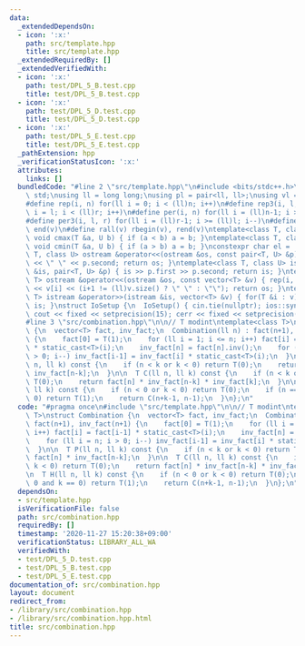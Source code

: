 ```yaml
---
data:
  _extendedDependsOn:
  - icon: ':x:'
    path: src/template.hpp
    title: src/template.hpp
  _extendedRequiredBy: []
  _extendedVerifiedWith:
  - icon: ':x:'
    path: test/DPL_5_B.test.cpp
    title: test/DPL_5_B.test.cpp
  - icon: ':x:'
    path: test/DPL_5_D.test.cpp
    title: test/DPL_5_D.test.cpp
  - icon: ':x:'
    path: test/DPL_5_E.test.cpp
    title: test/DPL_5_E.test.cpp
  _pathExtension: hpp
  _verificationStatusIcon: ':x:'
  attributes:
    links: []
  bundledCode: "#line 2 \"src/template.hpp\"\n#include <bits/stdc++.h>\nusing namespace\
    \ std;\nusing ll = long long;\nusing pl = pair<ll, ll>;\nusing vl = vector<ll>;\n\
    #define rep(i, n) for(ll i = 0; i < (ll)n; i++)\n#define rep3(i, l, r) for(ll\
    \ i = l; i < (ll)r; i++)\n#define per(i, n) for(ll i = (ll)n-1; i >= 0; i--)\n\
    #define per3(i, l, r) for(ll i = (ll)r-1; i >= (ll)l; i--)\n#define all(v) begin(v),\
    \ end(v)\n#define rall(v) rbegin(v), rend(v)\ntemplate<class T, class U> inline\
    \ void cmax(T &a, U b) { if (a < b) a = b; }\ntemplate<class T, class U> inline\
    \ void cmin(T &a, U b) { if (a > b) a = b; }\nconstexpr char el = '\\n';\ntemplate<class\
    \ T, class U> ostream &operator<<(ostream &os, const pair<T, U> &p) { os << p.first\
    \ << \" \" << p.second; return os; }\ntemplate<class T, class U> istream &operator>>(istream\
    \ &is, pair<T, U> &p) { is >> p.first >> p.second; return is; }\ntemplate<class\
    \ T> ostream &operator<<(ostream &os, const vector<T> &v) { rep(i, v.size()) os\
    \ << v[i] << (i+1 != (ll)v.size() ? \" \" : \"\"); return os; }\ntemplate<class\
    \ T> istream &operator>>(istream &is, vector<T> &v) { for(T &i : v) is >> i; return\
    \ is; }\nstruct IoSetup {\n  IoSetup() { cin.tie(nullptr); ios::sync_with_stdio(false);\
    \ cout << fixed << setprecision(15); cerr << fixed << setprecision(15); }\n} io_setup;\n\
    #line 3 \"src/combination.hpp\"\n\n// T modint\ntemplate<class T>\nstruct Combination\
    \ {\n  vector<T> fact, inv_fact;\n  Combination(ll n) : fact(n+1), inv_fact(n+1)\
    \ {\n    fact[0] = T(1);\n    for (ll i = 1; i <= n; i++) fact[i] = fact[i-1]\
    \ * static_cast<T>(i);\n    inv_fact[n] = fact[n].inv();\n    for (ll i = n; i\
    \ > 0; i--) inv_fact[i-1] = inv_fact[i] * static_cast<T>(i);\n  }\n\n  T P(ll\
    \ n, ll k) const {\n    if (n < k or k < 0) return T(0);\n    return fact[n] *\
    \ inv_fact[n-k];\n  }\n\n  T C(ll n, ll k) const {\n    if (n < k or k < 0) return\
    \ T(0);\n    return fact[n] * inv_fact[n-k] * inv_fact[k];\n  }\n\n  T H(ll n,\
    \ ll k) const {\n    if (n < 0 or k < 0) return T(0);\n    if (n == 0 and k ==\
    \ 0) return T(1);\n    return C(n+k-1, n-1);\n  }\n};\n"
  code: "#pragma once\n#include \"src/template.hpp\"\n\n// T modint\ntemplate<class\
    \ T>\nstruct Combination {\n  vector<T> fact, inv_fact;\n  Combination(ll n) :\
    \ fact(n+1), inv_fact(n+1) {\n    fact[0] = T(1);\n    for (ll i = 1; i <= n;\
    \ i++) fact[i] = fact[i-1] * static_cast<T>(i);\n    inv_fact[n] = fact[n].inv();\n\
    \    for (ll i = n; i > 0; i--) inv_fact[i-1] = inv_fact[i] * static_cast<T>(i);\n\
    \  }\n\n  T P(ll n, ll k) const {\n    if (n < k or k < 0) return T(0);\n    return\
    \ fact[n] * inv_fact[n-k];\n  }\n\n  T C(ll n, ll k) const {\n    if (n < k or\
    \ k < 0) return T(0);\n    return fact[n] * inv_fact[n-k] * inv_fact[k];\n  }\n\
    \n  T H(ll n, ll k) const {\n    if (n < 0 or k < 0) return T(0);\n    if (n ==\
    \ 0 and k == 0) return T(1);\n    return C(n+k-1, n-1);\n  }\n};\n"
  dependsOn:
  - src/template.hpp
  isVerificationFile: false
  path: src/combination.hpp
  requiredBy: []
  timestamp: '2020-11-27 15:20:38+09:00'
  verificationStatus: LIBRARY_ALL_WA
  verifiedWith:
  - test/DPL_5_D.test.cpp
  - test/DPL_5_B.test.cpp
  - test/DPL_5_E.test.cpp
documentation_of: src/combination.hpp
layout: document
redirect_from:
- /library/src/combination.hpp
- /library/src/combination.hpp.html
title: src/combination.hpp
---
```

